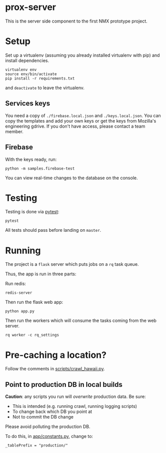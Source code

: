 # prox-server
This is the server side component to the first NMX prototype project.

# Setup
Set up a virtualenv (assuming you already installed virtualenv with pip) and install dependencies.

    virtualenv env
    source env/bin/activate
    pip install -r requirements.txt

and `deactivate` to leave the virtualenv.

## Services keys
You need a copy of `./firebase.local.json` and `./keys.local.json`. You can
copy the templates and add your own keys or get the keys from Mozilla's
engineering gdrive. If you don't have access, please contact a team member.

## Firebase
With the keys ready, run:

    python -m samples.firebase-test

You can view real-time changes to the database on the console.

# Testing
Testing is done via [pytest](pytest.org):

    pytest

All tests should pass before landing on `master`.

# Running

The project is a `flask` server which puts jobs on a `rq` task queue.

Thus, the app is run in three parts:

Run redis:

    redis-server

Then run the flask web app:

    python app.py

Then run the workers which will consume the tasks coming from the web server.

    rq worker -c rq_settings

# Pre-caching a location?
Follow the comments in [scripts/crawl_hawaii.py][crawl.py].

## Point to production DB in local builds
**Caution**: any scripts you run will *overwrite* production data. Be sure:

* This is intended (e.g. running crawl, running logging scripts)
* To change back which DB you point at
* Not to commit the DB change

Please avoid polluting the production DB.

To do this, in [app/constants.py][const-tableprefix], change to:

    _tablePrefix = "production/"


[const-tableprefix]: https://github.com/mozilla-mobile/prox-server/blob/22f2af4759e13612de62619ef0b37a2360a875bc/app/constants.py#L17
[crawl.py]: https://github.com/mozilla-mobile/prox-server/blob/master/scripts/crawl_hawaii.py
